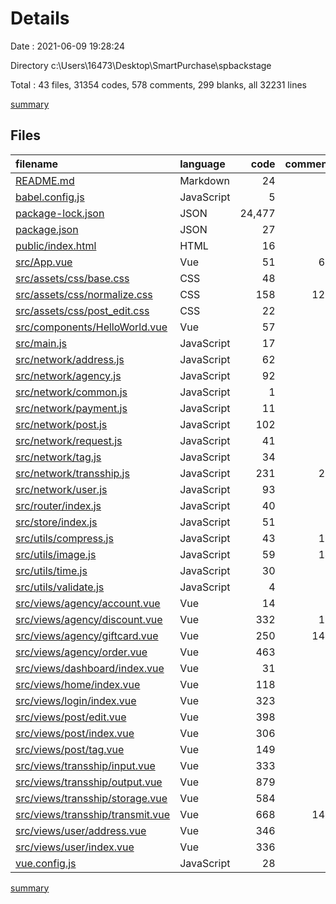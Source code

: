 # Details

Date : 2021-06-09 19:28:24

Directory c:\Users\16473\Desktop\SmartPurchase\spbackstage

Total : 43 files,  31354 codes, 578 comments, 299 blanks, all 32231 lines

[summary](results.md)

## Files
| filename | language | code | comment | blank | total |
| :--- | :--- | ---: | ---: | ---: | ---: |
| [README.md](/README.md) | Markdown | 24 | 0 | 8 | 32 |
| [babel.config.js](/babel.config.js) | JavaScript | 5 | 0 | 1 | 6 |
| [package-lock.json](/package-lock.json) | JSON | 24,477 | 0 | 1 | 24,478 |
| [package.json](/package.json) | JSON | 27 | 0 | 1 | 28 |
| [public/index.html](/public/index.html) | HTML | 16 | 1 | 1 | 18 |
| [src/App.vue](/src/App.vue) | Vue | 51 | 66 | 7 | 124 |
| [src/assets/css/base.css](/src/assets/css/base.css) | CSS | 48 | 1 | 10 | 59 |
| [src/assets/css/normalize.css](/src/assets/css/normalize.css) | CSS | 158 | 129 | 74 | 361 |
| [src/assets/css/post_edit.css](/src/assets/css/post_edit.css) | CSS | 22 | 0 | 0 | 22 |
| [src/components/HelloWorld.vue](/src/components/HelloWorld.vue) | Vue | 57 | 0 | 3 | 60 |
| [src/main.js](/src/main.js) | JavaScript | 17 | 0 | 4 | 21 |
| [src/network/address.js](/src/network/address.js) | JavaScript | 62 | 3 | 1 | 66 |
| [src/network/agency.js](/src/network/agency.js) | JavaScript | 92 | 5 | 1 | 98 |
| [src/network/common.js](/src/network/common.js) | JavaScript | 1 | 0 | 1 | 2 |
| [src/network/payment.js](/src/network/payment.js) | JavaScript | 11 | 0 | 1 | 12 |
| [src/network/post.js](/src/network/post.js) | JavaScript | 102 | 0 | 10 | 112 |
| [src/network/request.js](/src/network/request.js) | JavaScript | 41 | 1 | 4 | 46 |
| [src/network/tag.js](/src/network/tag.js) | JavaScript | 34 | 0 | 7 | 41 |
| [src/network/transship.js](/src/network/transship.js) | JavaScript | 231 | 23 | 4 | 258 |
| [src/network/user.js](/src/network/user.js) | JavaScript | 93 | 0 | 10 | 103 |
| [src/router/index.js](/src/router/index.js) | JavaScript | 40 | 1 | 7 | 48 |
| [src/store/index.js](/src/store/index.js) | JavaScript | 51 | 0 | 3 | 54 |
| [src/utils/compress.js](/src/utils/compress.js) | JavaScript | 43 | 11 | 3 | 57 |
| [src/utils/image.js](/src/utils/image.js) | JavaScript | 59 | 14 | 3 | 76 |
| [src/utils/time.js](/src/utils/time.js) | JavaScript | 30 | 0 | 4 | 34 |
| [src/utils/validate.js](/src/utils/validate.js) | JavaScript | 4 | 0 | 0 | 4 |
| [src/views/agency/account.vue](/src/views/agency/account.vue) | Vue | 14 | 0 | 3 | 17 |
| [src/views/agency/discount.vue](/src/views/agency/discount.vue) | Vue | 332 | 11 | 8 | 351 |
| [src/views/agency/giftcard.vue](/src/views/agency/giftcard.vue) | Vue | 250 | 148 | 7 | 405 |
| [src/views/agency/order.vue](/src/views/agency/order.vue) | Vue | 463 | 0 | 10 | 473 |
| [src/views/dashboard/index.vue](/src/views/dashboard/index.vue) | Vue | 31 | 3 | 3 | 37 |
| [src/views/home/index.vue](/src/views/home/index.vue) | Vue | 118 | 0 | 6 | 124 |
| [src/views/login/index.vue](/src/views/login/index.vue) | Vue | 323 | 3 | 25 | 351 |
| [src/views/post/edit.vue](/src/views/post/edit.vue) | Vue | 398 | 6 | 4 | 408 |
| [src/views/post/index.vue](/src/views/post/index.vue) | Vue | 306 | 0 | 2 | 308 |
| [src/views/post/tag.vue](/src/views/post/tag.vue) | Vue | 149 | 0 | 5 | 154 |
| [src/views/transship/input.vue](/src/views/transship/input.vue) | Vue | 333 | 5 | 5 | 343 |
| [src/views/transship/output.vue](/src/views/transship/output.vue) | Vue | 879 | 0 | 16 | 895 |
| [src/views/transship/storage.vue](/src/views/transship/storage.vue) | Vue | 584 | 0 | 10 | 594 |
| [src/views/transship/transmit.vue](/src/views/transship/transmit.vue) | Vue | 668 | 145 | 14 | 827 |
| [src/views/user/address.vue](/src/views/user/address.vue) | Vue | 346 | 0 | 9 | 355 |
| [src/views/user/index.vue](/src/views/user/index.vue) | Vue | 336 | 1 | 3 | 340 |
| [vue.config.js](/vue.config.js) | JavaScript | 28 | 1 | 0 | 29 |

[summary](results.md)